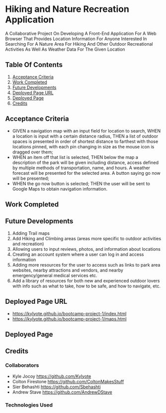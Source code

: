 # Hiking and Nature Recreation Application

A Collaborative Project On Developing A Front-End Application For A Web Browser That Provides Location Information For Anyone Interested In Searching For A Nature Area For Hiking And Other Outdoor Recreational Activities As Well As Weather Data For The Given Location

## Table Of Contents

1. [Acceptance Criteria](#acceptance-criteria)
2. [Work Completed](#work-completed)
3. [Future Developments](#future-developments)
4. [Deployed Page URL](#deployed-page-url)
5. [Deployed Page](#deployed-page)
6. [Credits](#credits)

## Acceptance Criteria

- GIVEN a navigation map with an input field for location to search, WHEN a location is input with a certain distance radius, THEN a list of outdoor spaces is presented in order of shortest distance to farthest with those locations pinned, with each pin changing in size as the mouse icon is dragged over them;
- WHEN an item off that list is selected, THEN below the map a description of the park will be given including distance, access defined by multiple methods of transportation, name, and hours. A weather forecast will be presented for the selected area. A button saying go now will be presented;
- WHEN the go now button is selected; THEN the user will be sent to Google Maps to obtain navigation information.

## Work Completed

## Future Developments

1. Adding Trail maps
2. Add Hiking and Climbing areas (areas more specific to outdoor activities and recreation)
3. Allowing users to input reviews, photos, and information about locations 
4. Creating an account system where a user can log in and access information 
5. Adding more resources for the user to access such as links to park area websites, nearby attractions and vendors, and nearby emergency/general medical services etc.
6. Add a library of resources for both new and experienced outdoor lovers with info such as what to take, how to be safe, and how to navigate, etc.


## Deployed Page URL

- https://kylyote.github.io/bootcamp-project-1/index.html
- https://kylyote.github.io/bootcamp-project-1/maps.html

## Deployed Page

## Credits

### Collaborators

- Kyle Jocoy https://github.com/Kylyote
- Colton Firestone https://github.com/ColtonMakesStuff
- Sier Behashti https://github.com/Sbehashti
- Andrew Stave https://github.com/AndrewDStave

### Technologies Used
